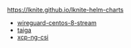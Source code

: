 https://lknite.github.io/lknite-helm-charts
- [wireguard-centos-8-stream](https://github.com/lknite/lknite-helm-charts/tree/main/charts/wireguard-centos-8-stream)
- [taiga](https://github.com/lknite/lknite-helm-charts/tree/main/charts/taiga)
- [xcp-ng-csi](https://github.com/lknite/lknite-helm-charts/tree/main/charts/kube-xcpng-csi)
